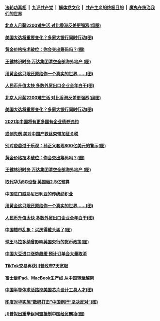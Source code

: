 ####  [法轮功真相](../../../../basic/blob/master/README.md?t=11280702) &nbsp;|&nbsp; [九评共产党](../../../../9ping.md/blob/master/README.md?t=11280702) &nbsp;|&nbsp; [解体党文化](../../../../jtdwh.md/blob/master/README.md?t=11280702)  &nbsp;|&nbsp; [共产主义的终极目的](../../../../gczydzjmd.md/blob/master/README.md?t=11280702) &nbsp;|&nbsp; [魔鬼在统治我们的世界](../../../../mgztzwmdsj.md/blob/master/README.md?t=11280702) 

#### [北京人月薪2200难生活 对比香港反差更强烈(组图)](../pages/p5/953979.md?t=11280702) 

#### [美国大选将重要变化？多家大银行同时行动(图)](../pages/p5/953971.md?t=11280702) 

#### [黄金价格技术破位：你会交出筹码吗？(图)](../pages/p5/953925.md?t=11280702) 

#### [王健林识时务 万达集团清空全部海外地产&nbsp;(图)](../pages/p5/953920.md?t=11280702) 

#### [用黄金这只眼还原给你一个真实的世界……(图)](../pages/p5/953926.md?t=11280702) 

#### [人民币升值太快 多数外贸出口企业全年白干(图)](../pages/p5/953872.md?t=11280702) 

#### [北京人月薪2200难生活 对比香港反差更强烈(组图)](../pages/p5/953979.md?t=11280702) 

#### [美国大选将重要变化？多家大银行同时行动(图)](../pages/p5/953971.md?t=11280702) 

#### [2021年中国将有更多国有企业债券违约](../pages/p5/953962.md?t=11280702) 

#### [或创先例 美对中国产铁丝束带加征关税](../pages/p5/953957.md?t=11280702) 

#### [别对疫苗过于乐观：孙正义套现800亿美元的警示(图)](../pages/p5/953924.md?t=11280702) 

#### [黄金价格技术破位：你会交出筹码吗？(图)](../pages/p5/953925.md?t=11280702) 

#### [王健林识时务 万达集团清空全部海外地产&nbsp;(图)](../pages/p5/953920.md?t=11280702) 

#### [取代华为5G设备 英国砸2.5亿预算](../pages/p5/953923.md?t=11280702) 

#### [中国进口威胁尼日利亚的传统纺织业](../pages/p5/953919.md?t=11280702) 

#### [用黄金这只眼还原给你一个真实的世界……(图)](../pages/p5/953926.md?t=11280702) 

#### [人民币升值太快 多数外贸出口企业全年白干(图)](../pages/p5/953872.md?t=11280702) 

#### [中国楼市乱象：买房得戴头盔了(图)](../pages/p5/953864.md?t=11280702) 

#### [球王马拉多纳曾影响英国央行的货币政策(图)](../pages/p5/953851.md?t=11280702) 

#### [中国大豆进口涨势趋缓 预计订单会大量取消](../pages/p5/953845.md?t=11280702) 

#### [TikTok交易再获川普政府7天宽限](../pages/p5/953844.md?t=11280702) 

#### [富士康iPad、MacBook生产线 从中国转至越南](../pages/p5/953842.md?t=11280702) 

#### [中国半导体求活路挖美国芯片设计工具人才(图)](../pages/p5/953783.md?t=11280702) 

#### [印度对华实施“数码打击”中国例行“坚决反对”(图)](../pages/p5/953781.md?t=11280702) 

#### [川普拟出重拳组同盟抵制中国经贸霸凌(图)](../pages/p5/953778.md?t=11280702) 


